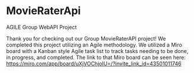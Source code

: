 # MovieRaterApi
AGILE Group WebAPI Project

Thank you for checking out our Group MovieRaterAPI project! We completed this project utilizing an Agile methodology.
We utilized a Miro board with a Kanban style Agile task list to track tasks needing to be done, in progress, and completed.
The link to that Miro board can be seen here: https://miro.com/app/board/uXjVOChjoIU=/?invite_link_id=43501011746
